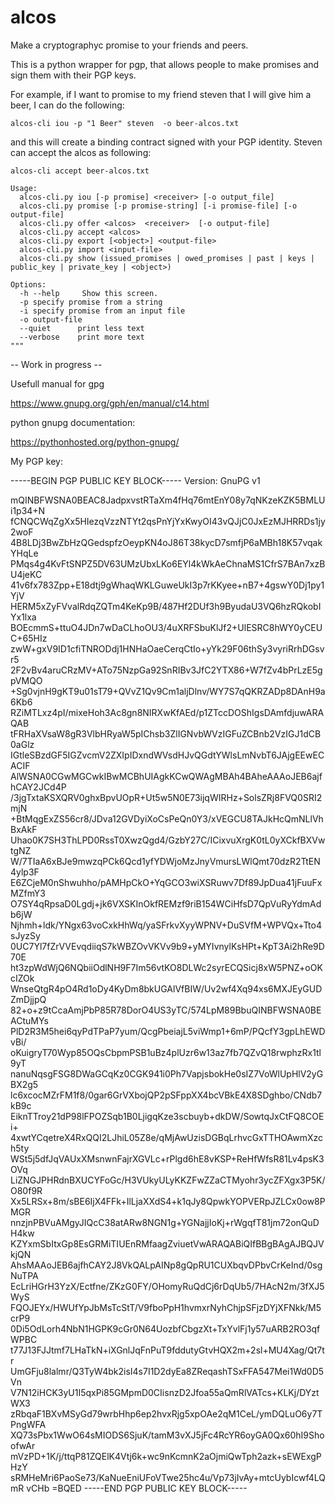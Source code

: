 # alcos
Make a cryptographyc promise to your friends and peers.

This is a python wrapper for pgp, that allows people to make promises and sign them with their PGP keys.

For example, if I want to promise to my friend steven that I will give him a beer, I can do the following: 

```
alcos-cli iou -p "1 Beer" steven  -o beer-alcos.txt
```

and this will create a binding contract signed with your PGP identity. Steven can accept the alcos as following:

```
alcos-cli accept beer-alcos.txt 
```

```
Usage:
  alcos-cli.py iou [-p promise] <receiver> [-o output_file] 
  alcos-cli.py promise [-p promise-string] [-i promise-file] [-o output-file]
  alcos-cli.py offer <alcos>  <receiver>  [-o output-file]
  alcos-cli.py accept <alcos> 
  alcos-cli.py export [<object>] <output-file>
  alcos-cli.py import <input-file>
  alcos-cli.py show (issued_promises | owed_promises | past | keys | public_key | private_key | <object>) 

Options:
  -h --help     Show this screen.
  -p specify promise from a string
  -i specify promise from an input file
  -o output-file      
  --quiet      print less text
  --verbose    print more text
"""
```


-- Work in progress -- 


Usefull manual for gpg 

https://www.gnupg.org/gph/en/manual/c14.html

python gnupg documentation:


https://pythonhosted.org/python-gnupg/



My PGP key:


-----BEGIN PGP PUBLIC KEY BLOCK-----
Version: GnuPG v1

mQINBFWSNA0BEAC8JadpxvstRTaXm4fHq76mtEnY08y7qNKzeKZK5BMLUi1p34+N
fCNQCWqZgXx5HIezqVzzNTYt2qsPnYjYxKwyOI43vQJjC0JxEzMJHRRDs1jy2woF
4B8LDj3BwZbHzQGedspfzOeypKN4oJ86T38kycD7smfjP6aMBh18K57vqakYHqLe
PMqs4g4KvFtSNPZ5DV63UMzUbxLKo6EYl4kWkAeChnaMS1CfrS7BAn7xzBU4jeKC
41v6fx783Zpp+E18dtj9gWhaqWKLGuweUkI3p7rKKyee+nB7+4gswY0Dj1py1YjV
HERM5xZyFVvalRdqZQTm4KeKp9B/487Hf2DUf3h9ByudaU3VQ6hzRQkobIYx1lxa
BOEcmmS+ttuO4JDn7wDaCLhoOU3/4uXRFSbuKlJf2+UlESRC8hWY0yCEUC+65HIz
zwW+gxV9ID1cfiTNRODdj1HNHaOaeCerqCtIo+yYk29F06thSy3vyriRrhDGsvr5
2F2vBv4aruCRzMV+ATo75NzpGa92SnRIBv3JfC2YTX86+W7fZv4bPrLzE5gpVMQO
+Sg0vjnH9gKT9u01sT79+QVvZ1Qv9Cm1aljDlnv/WY7S7qQKRZADp8DAnH9a6Kb6
RZiMTLxz4pI/mixeHoh3Ac8gn8NIRXwKfAEd/p1ZTccDOShIgsDAmfdjuwARAQAB
tFRHaXVsaW8gR3VlbHRyaW5pIChsb3ZlIGNvbWVzIGFuZCBnb2VzIGJ1dCB0aGlz
IGtleSBzdGF5IGZvcmV2ZXIpIDxndWVsdHJvQGdtYWlsLmNvbT6JAjgEEwECACIF
AlWSNA0CGwMGCwkIBwMCBhUIAgkKCwQWAgMBAh4BAheAAAoJEB6ajfhCAY2JCd4P
/3jgTxtaKSXQRV0ghxBpvUOpR+Ut5w5N0E73ijqWIRHz+SolsZRj8FVQ0SRI2mjN
+BtMqgExZS56cr8/JDva12GVDyiXoCsPeQn0Y3/xVEGCU8TAJkHcQmNLlVhBxAkF
Uhao0K7SH3ThLPD0RssT0XwzQgd4/GzbY27C/ICixvuXrgK0tL0yXCkfBXVwtgNZ
W/7TIaA6xBJe9mwzqPCk6Qcd1yfYDWjoMzJnyVmursLWlQmt70dzR2TtEN4ylp3F
E6ZCjeM0nShwuhho/pAMHpCkO+YqGCO3wiXSRuwv7Df89JpDua41jFuuFxMZfmY3
O7SY4qRpsaD0Lgdj+jk6VXSKInOkfREMzf9riB154WCiHfsD7QpVuRyYdmAdb6jW
Njhmh+ldk/YNgx63voCxkHhWq/yaSFrkvXyyWPNV+DuSVfM+WPVQx+Tto4sJyzSy
0UC7Yl7fZrVVEvqdiiqS7kWBZOvVKVv9b9+yMYIvnylKsHPt+KpT3Ai2hRe9D70E
ht3zpWdWjQ6NQbiiOdlNH9F7Im56vtKO8DLWc2syrECQSicj8xW5PNZ+oOKcIZOk
WnseQtgR4pO4Rd1oDy4KyDm8bkUGAlVfBIW/Uv2wf4Xq94xs6MXJEyGUDZmDjjpQ
82+o+z9tCcaAmjPbP85R78DorO4US3yTC/574LpM89BbuQINBFWSNA0BEACtuMYs
PlD2R3M5hei6qyPdTPaP7yum/QcgPbeiajL5viWmp1+6mP/PQcfY3gpLhEWDvBi/
oKuigryT70Wyp85OQsCbpmPSB1uBz4plUzr6w13az7fb7QZvQ18rwphzRx1tl9yT
nanuNqsgFSG8DWaGCqKz0CGK941i0Ph7VapjsbokHe0sIZ7VoWlUpHlV2yGBX2g5
lc6xcocMZrFM1f8/0gar6GrVXbojQP2pSFppXX4bcVBkE4X8SDghbo/CNdb7kB9c
EiknTTroy21dP98lFPOZSqb1B0LjigqKze3scbuyb+dkDW/SowtqJxCtFQ8COEi+
4xwtYCqetreX4RxQQI2LJhiL05Z8e/qMjAwUzisDGBqLrhvcGxTTHOAwmXzch5ty
WSt5j5dfJqVAUxXMsnwnFajrXGVLc+rPlgd6hE8vKSP+ReHfWfsR81Lv4psK3OVq
LiZNGJPHRdnBXUCYFoGc/H3VUkyULyKKZFwZZaCTMyohr3ycZFXgx3P5K/O80f9R
Xx5LRSx+8m/sBE6IjX4FFk+IlLjaXXdS4+k1qJy8QpwkYOPVERpJZLCx0ow8PMGR
nnzjnPBVuAMgyJIQcC38atARw8NGN1g+YGNajjIoKj+rWgqfT81jm72onQuDH4kw
KZYxmSbItxGp8EsGRMiTIUEnRMfaagZviuetVwARAQABiQIfBBgBAgAJBQJVkjQN
AhsMAAoJEB6ajfhCAY2J8VkQALpAINp8gQpRU1CUXbqvDPbvCrKeInd/0sgNuTPA
EcLriHGrH3YzX/Ectfne/ZKzG0FY/OHomyRuQdCj6rDqUb5/7HAcN2m/3fXJ5WyS
FQOJEYx/HWUfYpJbMsTcStT/V9fboPpH1hvmxrNyhChjpSFjzDYjXFNkk/M5crP9
0Di5OdLorh4NbN1HGPK9cGr0N64UozbfCbgzXt+TxYvlFj1y57uARB2RO3qfWPBC
t77J13FJJtmf7LHaTkN+iXGnlJqFnPuT9fddutyGtvHQX2m+2sl+MU4Xag/Qt7tr
UmGFju8lalmr/Q3TyW4bk2isI4s7I1D2dyEa8ZReqashTSxFFA547Mei1Wd0D5Vn
V7N12iHCK3yU1I5qxPi85GMpmD0CIisnzD2Jfoa55aQmRlVATcs+KLKj/DYztWX3
zRbqaF1BXvMSyGd79wrbHhp6ep2hvxRjg5xpOAe2qM1CeL/ymDQLuO6y7TPngWFA
XQ73sPbx1WwO64sMIODS6SjuK/tamM3vXJ5jFc4RcYR6oyGA0Qx60hI9ShoofwAr
mVzPD+1K/j/ttqP81ZQElK4Vtj6k+wc9nKcmnK2aOjmiQwTph2azk+sEWExgPHzY
sRMHeMri6PaoSe73/KaNueEniUFoVTwe25hc4u/Vp73jIvAy+mtcUybIcwf4LQmR
vCHb
=BQED
-----END PGP PUBLIC KEY BLOCK-----
